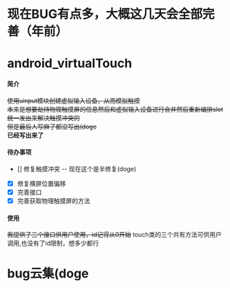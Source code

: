 # 现在BUG有点多，大概这几天会全部完善（年前）

# android_virtualTouch

#### 简介
  ~~使用uinput模块创建虚拟输入设备，从而模拟触摸
  <br>
  本来是想要劫持物理触摸屏的信息然后和虚拟输入设备进行合并然后重新编排slot统一发出来解决触摸冲突的
  <br>
  但是最后人写麻了都没写出(doge~~
  <br>
  <strong>已经写出来了</strong>
#### 待办事项

+ [] 修复触摸冲突 -- 现在这个是半修复(doge)
+ [x] 修复横屏位置偏移
+ [x] 完善接口
+ [x] 完善获取物理触摸屏的方法

#### 使用
~~我提供了三个接口供用户使用，id记得从0开始~~
touch类的三个共有方法可供用户调用,也没有了id限制，想多少都行
<br>
# bug云集(doge
